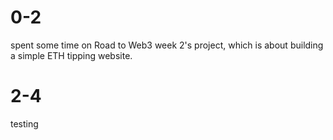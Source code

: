 # 0-2 
spent some time on Road to Web3 week 2's project, which is about building a simple ETH tipping website.
# 2-4
testing
